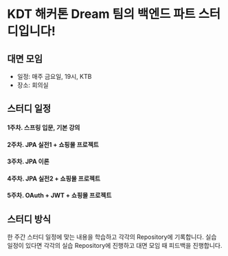 # KDT 해커톤 Dream 팀의 백엔드 파트 스터디입니다!
## 대면 모임
- 일정: 매주 금요일, 19시, KTB
- 장소: 회의실
## 스터디 일정
#### 1주차. 스프링 입문, 기본 강의 
#### 2주차. JPA 실전1 + 쇼핑몰 프로젝트
#### 3주차. JPA 이론
#### 4주차. JPA 실전2 + 쇼핑몰 프로젝트
#### 5주차. OAuth + JWT + 쇼핑몰 프로젝트
## 스터디 방식
한 주간 스터디 일정에 맞는 내용을 학습하고 각각의 Repository에 기록합니다.
실습 일정이 있다면 각각의 실습 Repository에 진행하고 대면 모임 때 피드백을 진행합니다.
